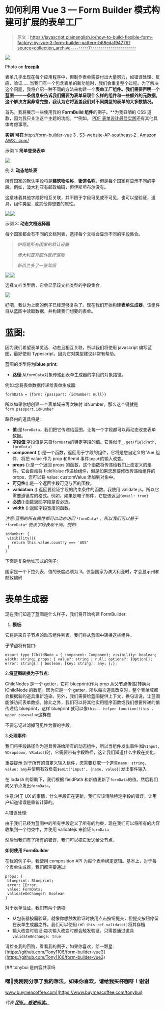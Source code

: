 # 如何利用 Vue 3 — Form Builder 模式构建可扩展的表单工厂

> 原文：<https://javascript.plainenglish.io/how-to-build-flexible-form-factory-by-vue-3-form-builder-pattern-b88edaf94776?source=collection_archive---------7----------------------->

![](img/2da7570a4fa32f0e987d9aa3d0e1c906.png)

Photo on [**freepik**](https://www.freepik.com/free-vector/online-registration-concept_3316715.htm#page=1&query=form%20sign%20up&position=3)

表单几乎出现在每个应用程序中，但制作表单需要付出大量努力，如错误处理、反应、验证……当我们有一个包含表单的新功能时，我们会重复整个过程。为了解决这个问题，我将介绍一种不同的方法来构建一个**表单工厂组件。我们需要声明一个蓝图——一条信息来告诉我们需要为表单呈现什么样的组件和一些额外的元数据。这个解决方案非常完整，我认为它将涵盖我们对不同类型的表单的大多数情况。**

首先，我将展示一些使用我的 **FormBuild 组件**的例子。**为我丑陋的 CSS 道歉，因为我只关注这个主题的功能。**例如， [PDF 表单设计最佳实践](https://www.guru.com/blog/pdf-form-design-best-practices/)还有其他具体考虑事项。

**实例** **可在**:[http://form-builder-vue 3 . S3-website-AP-southeast-2 . Amazon AWS . com/](http://form-builder-vue3.s3-website-ap-southeast-2.amazonaws.com/)

示例 1: **简单登录表单**

![](img/186c0cf5c3130bfb68a8fba650cc5e24.png)

例 2: **动态地址表**

所有国家的默认字段将是**建筑物名称**、**街道名称**，但是每个国家将显示不同的字段。例如，澳大利亚有邮政编码，但伊斯坦布尔没有。

这意味着其他字段将相互关联，并不限于字段可见或不可见，也可以是验证，道具，组件类型…或其他你想要的属性。

![](img/ba7bccd8663c73a00e63268daee84d3f.png)![](img/6f566c1e592e5b0019ec435959e33473.png)

示例 3: **动态文档选择器**

每个国家都会有不同的文档列表，选择每个文档会显示不同的字段集合。

> *护照是所有国家的默认设置*
> 
> *澳大利亚有额外医疗保险*
> 
> *新西兰多了一张驾照*

![](img/5ae041d43aca584edcaf76ac527e8d18.png)![](img/68613aca84f1d78f956b37739a9c2322.png)

选择文档类型后，它会显示该文档类型的字段集合。

![](img/a19c6b59e63cd6263532af35e5fa474d.png)

好吧，我认为上面的例子已经足够复杂了。现在我们开始构建**表单生成器**。该组件将从蓝图中读取数据，并构建我们想要的表单。

# **蓝图**:

因为我们希望表单灵活、动态且相互关联，所以我们将使用 javascript 编写蓝图，最好使用 Typescript，因为它对类型建议非常有帮助。

蓝图的类型将为**iblue print<type of FormData>**:

*   **路径**:从`formData`对象传递到表单生成器的字段的对象路径。

例如:您将表单数据传递给表单生成器:

`formData = {form: {passport: {idNumber: null}}`

所以如果你想创建一个表单域来再次映射 idNumber，那么这个键就是`form.passport.idNumber`

路径内的道具将是:

*   **值**:是`formData`，我们把它传递给蓝图，让每一个字段都可以再动态改变表单数据。
*   **字段值**:字段值是来自`formData`的特定字段的值。它类似于`_.get(fieldPath, formData)`
*   **component** ():是一个函数，返回用于字段的组件，它将是您自定义的 Vue 组件，将把 value 作为 prop 和$emit 事件`input`的输入改变。
*   **props** ():是一个返回 props 的函数，这个函数将传递给我们上面定义的组件。它会自动将 fieldValue 传递给组件，但是如果您想要修改传递给组件的 props，您可以将 value: customValue 添加到对象中。
*   **可见性**():是一个返回字段可见与否的函数。
*   **validation** ():返回要验证字段的约束条件的函数。我使用 validate js，所以它需要遵循库的格式。例如，如果是电子邮件，它应该返回`{email: true}`
*   **必选**():函数返回字段是否必选。
*   **width** ():返回字段宽度的函数。

*注意:蓝图的所有属性都可以动态访问* `*formData*` *，所以我们可以基于* `*formData*` *使该字段表现不同。例如:*

```
idNumber: {
 visibility(){
   return this.value.country === 'AUS'
 }
}
```

下面是复杂地址形式的例子:

国家是一个下拉列表，值的长度必须为 3。仅当国家为澳大利亚时，才会显示州和邮政编码

# 表单生成器

现在我们知道了蓝图是什么样子，我们将开始构建 FormBuilder:

1.  **模板**:

它将是来自子节点的动态组件列表，我们将从蓝图中转换这些组件。

**子节点**将有接口:

```
export type IChildNode = { component: Component; visibility: boolean; width: string; props: { value?: string | null; options?: IOption[]; error: string[] | boolean; [key: string]: any; };};
```

2.**将蓝图转换为子节点**:

ChildNodes 是一个 getter，它将 blueprint(作为 prop 从父节点传递)转换为 IChildNode 的数组。因为它是一个 getter，所以每次道具改变时，整个表单域都会根据新的道具重新渲染。另外，我们需要给蓝图提供上下文，换句话说，让蓝图能够访问表单数据。除此之外，我们可以将其他实用程序函数或我们想要传递的值传递给 blueprint，这样 blueprint 就可以像` this . helper function()this . upper casevalue `这样做

不要忘记过滤掉可见性为假的字段。

3.**处理事件**:

我们将字段路径作为道具传递给所有的动态组件，所以当组件发出事件(如`VInput, VDropdown, VRadio)`)时，它需要带有字段路径，这让我们知道什么字段在变化。

重要提示:对于所有的自定义输入组件，您需要获取一个道具`name: string`、`value: any`并使用有效负载`$emit('input', {name, value})`发出事件输入

在 lodash 的帮助下，我们根据 fieldPath 和新值更新了`formData`的值。然后我们向父节点发出`formData`。

注意:对于 UX 的事情，什么字段正在更新，我们应该清除特定字段的错误，让用户知道错误是重新计算的。

4.错误处理:

由于我们已经为蓝图中的所有字段定义了所有的约束，现在我们可以将所有的内容收集到一个约束中，并使用 validatejs 来验证`formData`

然后当我们有了所有的错误，我们可以把它发送给父节点。

**如何使用 FormBuilder**

在我的例子中，我使用 composition API 为每个表单绑定逻辑。基本上，对于每个表单生成器，我们都需要通过:

```
props: {
 blueprint: Blueprint;
 error: IError;
 value: FormData;
 validateOnChange?: Boolean
}
```

对于表单验证，我们有两个选项:

*   从包装器按需验证，就像你想触发验证时使用点击按钮提交，但提交按钮停留在表单生成器之外。我们可以使用 ref: `this.ref.validate()`将其存档
*   输入改变时验证:每次输入改变时都会触发验证，只需要通过道具`validateOnChange: true`

请检查我的回购，看看我的例子，如果你喜欢，给一颗星:[https://github.com/Tony1106/form-builder-vue3](https://github.com/Tony1106/form-builder-vue3)

 [## tonybui 是内容共享吗

### 嘿👋我刚刚分享了我的想法，如果你喜欢，请给我买杯咖啡！谢谢

www.buymeacoffee.com](https://www.buymeacoffee.com/tonybui) 

*代表* [***团队，感谢阅读。***](https://plainenglish.io/)